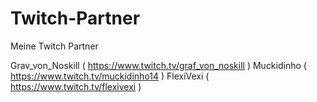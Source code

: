 # Twitch-Partner
Meine Twitch Partner


Grav_von_Noskill ( https://www.twitch.tv/graf_von_noskill )
Muckidinho ( https://www.twitch.tv/muckidinho14 ) 
FlexiVexi ( https://www.twitch.tv/flexivexi )
